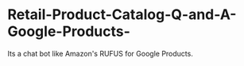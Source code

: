 # Retail-Product-Catalog-Q-and-A-Google-Products-
Its a chat bot like Amazon's RUFUS for Google Products.

